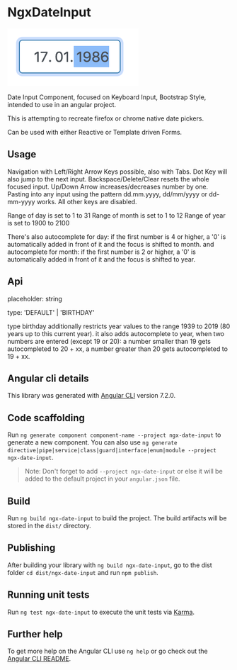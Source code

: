 # NgxDateInput

![Screenshot](screenshot.png)

Date Input Component, focused on Keyboard Input, Bootstrap Style, intended to use in an angular project.

This is attempting to recreate firefox or chrome native date pickers.

Can be used with either Reactive or Template driven Forms.

## Usage

Navigation with Left/Right Arrow Keys possible, also with Tabs.
Dot Key will also jump to the next input.
Backspace/Delete/Clear resets the whole focused input.
Up/Down Arrow increases/decreases number by one.
Pasting into any input using the pattern dd.mm.yyyy, dd/mm/yyyy or dd-mm-yyyy works.
All other keys are disabled.

Range of day is set to 1 to 31
Range of month is set to 1 to 12
Range of year is set to 1900 to 2100

There's also autocomplete for day:
if the first number is 4 or higher, a '0' is automatically added in front of it and the focus is shifted to month.
and autocomplete for month:
if the first number is 2 or higher, a '0' is automatically added in front of it and the focus is shifted to year. 

## Api

placeholder: string

type: 'DEFAULT' | 'BIRTHDAY'

type birthday additionally restricts year values to the range 1939 to 2019 (80 years up to this current year).
it also adds autocomplete to year, when two numbers are entered (except 19 or 20):
a number smaller than 19 gets autocompleted to 20 + xx, a number greater than 20 gets autocompleted to 19 + xx.

## Angular cli details

This library was generated with [Angular CLI](https://github.com/angular/angular-cli) version 7.2.0.

## Code scaffolding

Run `ng generate component component-name --project ngx-date-input` to generate a new component. You can also use `ng generate directive|pipe|service|class|guard|interface|enum|module --project ngx-date-input`.
> Note: Don't forget to add `--project ngx-date-input` or else it will be added to the default project in your `angular.json` file. 

## Build

Run `ng build ngx-date-input` to build the project. The build artifacts will be stored in the `dist/` directory.

## Publishing

After building your library with `ng build ngx-date-input`, go to the dist folder `cd dist/ngx-date-input` and run `npm publish`.

## Running unit tests

Run `ng test ngx-date-input` to execute the unit tests via [Karma](https://karma-runner.github.io).

## Further help

To get more help on the Angular CLI use `ng help` or go check out the [Angular CLI README](https://github.com/angular/angular-cli/blob/master/README.md).
